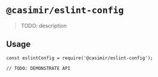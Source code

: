 # `@casimir/eslint-config`

> TODO: description

## Usage

```
const eslintConfig = require('@casimir/eslint-config');

// TODO: DEMONSTRATE API
```
